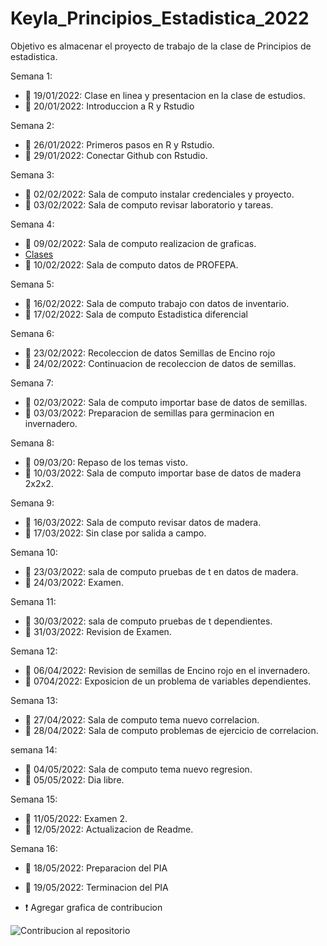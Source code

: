# Keyla_Principios_Estadistica_2022
Objetivo es almacenar el proyecto de trabajo de la clase de Principios de estadistica.

Semana 1:
+ :dart: 19/01/2022: Clase en linea y presentacion en la clase de estudios.
+ :dart: 20/01/2022: Introduccion a R y Rstudio

Semana 2: 
+ :dart: 26/01/2022: Primeros pasos en R y Rstudio.
+ :dart: 29/01/2022: Conectar Github con Rstudio.

Semana 3:
+ :dart: 02/02/2022: Sala de computo instalar credenciales y proyecto.
+ :dart: 03/02/2022: Sala de computo revisar laboratorio y tareas. 

Semana 4:
+ :dart: 09/02/2022: Sala de computo realizacion de graficas.
+ [Clases](Clases/ClaseS4.R) 
+ :dart: 10/02/2022: Sala de computo datos de PROFEPA. 

Semana 5:
+ :dart: 16/02/2022: Sala de computo trabajo con datos de inventario.
+ :dart: 17/02/2022: Sala de computo Estadistica diferencial

Semana 6:
+ :dart: 23/02/2022: Recoleccion de datos Semillas de Encino rojo
+ :dart: 24/02/2022: Continuacion de recoleccion de datos de semillas. 

Semana 7: 
+ :dart: 02/03/2022: Sala de computo importar base de datos de semillas. 
+ :dart: 03/03/2022: Preparacion de semillas para germinacion en invernadero. 

Semana 8:
+ :dart: 09/03/20: Repaso de los temas visto.
+ :dart: 10/03/2022: Sala de computo importar base de datos de madera 2x2x2.

Semana 9: 
+ :dart: 16/03/2022: Sala de computo revisar datos de madera.
+ :dart: 17/03/2022: Sin clase por salida a campo.

Semana 10:
+ :dart: 23/03/2022: sala de computo pruebas de t en datos de madera.
+ :dart: 24/03/2022: Examen. 

Semana 11: 
+ :dart: 30/03/2022: sala de computo pruebas de t dependientes. 
+ :dart: 31/03/2022: Revision de Examen. 

Semana 12:
+ :dart: 06/04/2022: Revision de semillas de Encino rojo en el invernadero.
+ :dart: 0704/2022: Exposicion de un problema de variables dependientes. 

Semana 13:
+ :dart: 27/04/2022: Sala de computo tema nuevo correlacion.
+ :dart: 28/04/2022: Sala de computo problemas de ejercicio de correlacion. 

semana 14: 
+ :dart: 04/05/2022: Sala de computo tema nuevo regresion.
+ :dart: 05/05/2022: Dia libre.

Semana 15:
+ :dart: 11/05/2022: Examen 2.
+ :dart: 12/05/2022: Actualizacion de Readme. 

Semana 16:
+ :dart: 18/05/2022: Preparacion del PIA
+ :dart: 19/05/2022: Terminacion del PIA 

+ :exclamation: Agregar grafica de contribucion 

![Contribucion al repositorio](Clases/Imagenes.R)

